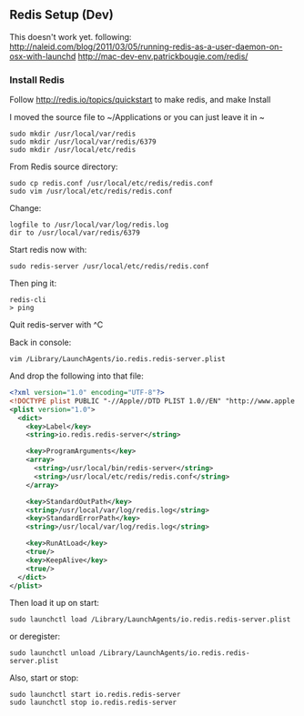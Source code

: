 ## Redis Setup (Dev)
This doesn't work yet. following:
http://naleid.com/blog/2011/03/05/running-redis-as-a-user-daemon-on-osx-with-launchd
http://mac-dev-env.patrickbougie.com/redis/
### Install Redis
Follow http://redis.io/topics/quickstart to make redis, and make Install

I moved the source file to ~/Applications or you can just leave it in ~

```console
sudo mkdir /usr/local/var/redis
sudo mkdir /usr/local/var/redis/6379
sudo mkdir /usr/local/etc/redis
```

From Redis source directory:

```console
sudo cp redis.conf /usr/local/etc/redis/redis.conf
sudo vim /usr/local/etc/redis/redis.conf
```

Change:

```shell
logfile to /usr/local/var/log/redis.log
dir to /usr/local/var/redis/6379
```

Start redis now with:

```console
sudo redis-server /usr/local/etc/redis/redis.conf
```

Then ping it:

```console
redis-cli
> ping
```
Quit redis-server with ^C

Back in console:

```console
vim /Library/LaunchAgents/io.redis.redis-server.plist
```

And drop the following into that file:

```xml
<?xml version="1.0" encoding="UTF-8"?>
<!DOCTYPE plist PUBLIC "-//Apple//DTD PLIST 1.0//EN" "http://www.apple.com/DTDs/PropertyList-1.0.dtd">
<plist version="1.0">
  <dict>
    <key>Label</key>
    <string>io.redis.redis-server</string>

    <key>ProgramArguments</key>
    <array>
      <string>/usr/local/bin/redis-server</string>
      <string>/usr/local/etc/redis/redis.conf</string>
    </array>

    <key>StandardOutPath</key>
    <string>/usr/local/var/log/redis.log</string>
    <key>StandardErrorPath</key>
    <string>/usr/local/var/log/redis.log</string>

    <key>RunAtLoad</key>
    <true/>
    <key>KeepAlive</key>
    <true/>
  </dict>
</plist>
```

Then load it up on start:

```console
sudo launchctl load /Library/LaunchAgents/io.redis.redis-server.plist
```
or deregister:

```console
sudo launchctl unload /Library/LaunchAgents/io.redis.redis-server.plist
```

Also, start or stop:

```console
sudo launchctl start io.redis.redis-server
sudo launchctl stop io.redis.redis-server
```
